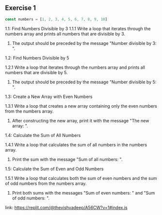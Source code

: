 ## Exercise 1

```js
const numbers = [1, 2, 3, 4, 5, 6, 7, 8, 9, 10]
```

1.1: Find Numbers Divisible by 3
1.1.1 Write a loop that iterates through the numbers array and prints all numbers that are divisible by 3.
1. The output should be preceded by the message "Number divisible by 3: ".

1.2: Find Numbers Divisible by 5

1.2.1 Write a loop that iterates through the numbers array and prints all numbers that are divisible by 5.
1. The output should be preceded by the message "Number divisible by 5: ".

1.3: Create a New Array with Even Numbers

1.3.1 Write a loop that creates a new array containing only the even numbers from the numbers array.
1. After constructing the new array, print it with the message "The new array: ".

1.4: Calculate the Sum of All Numbers

1.4.1 Write a loop that calculates the sum of all numbers in the numbers array.
1. Print the sum with the message "Sum of all numbers: ".

1.5: Calculate the Sum of Even and Odd Numbers

1.5.1 Write a loop that calculates both the sum of even numbers and the sum of odd numbers from the numbers array.
1. Print both sums with the messages "Sum of even numbers: " and "Sum of odd numbers: ".

link: https://replit.com/@thevishvadeep/A56CW?v=1#index.js

